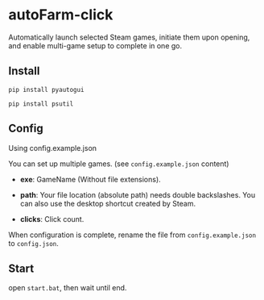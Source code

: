# autoFarm-click

Automatically launch selected Steam games, initiate them upon opening, and enable multi-game setup to complete in one go.

## Install
```
pip install pyautogui
```
```
pip install psutil
```

## Config

Using config.example.json

You can set up multiple games. (see `config.example.json` content)

- **exe**: GameName (Without file extensions).

- **path**: Your file location (absolute path) needs double backslashes. You can also use the desktop shortcut created by Steam.

- **clicks**: Click count.

When configuration is complete, rename the file from `config.example.json` to `config.json`.

## Start

open `start.bat`, then wait until end.